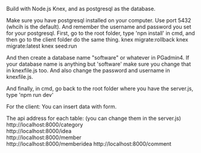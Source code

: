 Build with Node.js  Knex, and as postgresql as the database.

Make sure you have postgresql installed on your computer. Use port 5432 (whcih is the default). And remember the username
and password you set for your postgresql.
First, go to the root folder, type 'npn install' in cmd, 
and then go to the client folder do the same thing.
knex migrate:rollback
knex migrate:latest
knex seed:run

And then create a database name "software" or whatever in  PGadmin4. If your database name is anything but 'software' make sure
you change that in  knexfile.js too. And also change the password and username in  knexfile.js.

And finally, in cmd, go back to the root folder where you have the server.js, type 'npm run dev'

For the client: You can insert data with form.

The api address for each table: (you can change them in the server.js)
http://localhost:8000/category  
http://localhost:8000/idea  
http://localhost:8000/member  
http://localhost:8000/memberidea
http://localhost:8000/comment
